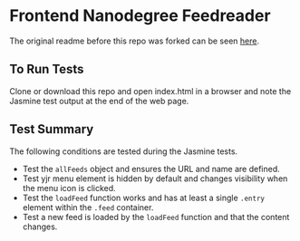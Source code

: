 # Frontend Nanodegree Feedreader

The original readme before this repo was forked can be seen [here](readme_ori.md).

## To Run Tests
Clone or download this repo and open index.html in a browser and note the
Jasmine test output at the end of the web page.

## Test Summary

The following conditions are tested during the Jasmine tests.

 - Test the `allFeeds` object and ensures the URL and name are defined.
 - Test yjr menu element is hidden by default and changes visibility when the
   menu icon is clicked.
 - Test the `loadFeed` function works and has at least a single `.entry`
   element within the `.feed` container.
 - Test a new feed is loaded by the `loadFeed` function and that the content
   changes.
